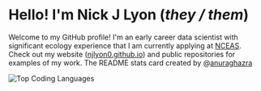 # Hello! I'm Nick J Lyon (_they / them_)

Welcome to my GitHub profile! I'm an early career data scientist with significant ecology experience that I am currently applying at [NCEAS](https://www.nceas.ucsb.edu/). Check out my website ([njlyon0.github.io](https://njlyon0.github.io/)) and public repositories for examples of my work. The README stats card created by \@[anuraghazra](https://github.com/anuraghazra/github-readme-stats#readme)

![Top Coding Languages](https://github-readme-stats.vercel.app/api/top-langs/?username=njlyon0&langs_count=6&theme=vision-friendly-dark&layout=compact)

<!--
**njlyon0/njlyon0** is a ✨ _special_ ✨ repository because its `README.md` (this file) appears on your GitHub profile.

- Emoji dictionary: https://gist.github.com/rxaviers/7360908

Here are some ideas to get you started:

- 🔭 I’m currently working on ...
- 🌱 I’m currently learning ...
- 👯 I’m looking to collaborate on ...
- 📫 How to reach me: ...
- ⚡ Fun fact: ...
-->
